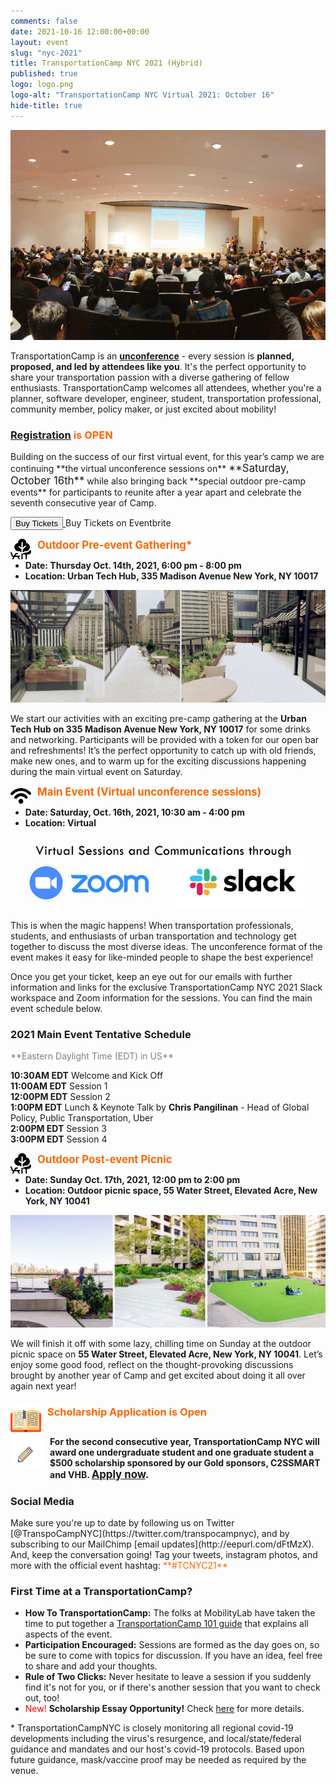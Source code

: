 ```yaml
---
comments: false
date: 2021-10-16 12:00:00+00:00
layout: event
slug: "nyc-2021"
title: TransportationCamp NYC 2021 (Hybrid)
published: true
logo: logo.png
logo-alt: "TransportationCamp NYC Virtual 2021: October 16"
hide-title: true
---
```


<img src="room.jpg" alt="Auditorium" />

TransportationCamp is an **[unconference](https://en.wikipedia.org/wiki/Unconference)** - every session is **planned, proposed, and led by attendees like you**. It&#39;s the perfect opportunity to share your transportation passion with a diverse gathering of fellow enthusiasts. TransportationCamp welcomes all attendees, whether you&#39;re a planner, software developer, engineer, student, transportation professional, community member, policy maker, or just excited about mobility!

<h3 style="color: #FF6600;"><a href="https://www.eventbrite.com/e/transportationcamp-nyc-2021-hybrid-tickets-177592523017">Registration</a> is OPEN</h3>
Building on the success of our first virtual event, for this year’s camp we are continuing **the virtual unconference sessions on** <span style="font-size: larger">**Saturday, October 16th**</span> while also bringing back **special outdoor pre-camp events** for participants to reunite after a year apart and celebrate the seventh consecutive year of Camp.

<!-- Noscript content for added SEO -->
<noscript><a href="https://www.eventbrite.com/e/transportationcamp-nyc-2021-hybrid-tickets-177592523017" rel="noopener noreferrer" target="_blank"></noscript>
<!-- You can customize this button any way you like -->
<button id="eventbrite-widget-modal-trigger-177592523017" type="button">Buy Tickets</button>
<noscript></a>Buy Tickets on Eventbrite</noscript>

<script src="https://www.eventbrite.com/static/widgets/eb_widgets.js"></script>

<script type="text/javascript">
    var exampleCallback = function() {
        console.log('Order complete!');
    };

    window.EBWidgets.createWidget({
        widgetType: 'checkout',
        eventId: '177592523017',
        modal: true,
        modalTriggerElementId: 'eventbrite-widget-modal-trigger-177592523017',
        onOrderComplete: exampleCallback
    });
</script>

<span style="font-size: larger; color: #FF6600;"><img src="trees.png" alt="Trees" width=33 height=33  style="float: left;margin-right:10px;" />**Outdoor Pre-event Gathering\***</span>
- **Date: Thursday Oct. 14th, 2021, 6:00 pm - 8:00 pm**
- **Location: Urban Tech Hub, 335 Madison Avenue New York, NY 10017** 

<img src="outdoors.jpg" alt="335 Madison" />

We start our activities with an exciting pre-camp gathering at the **Urban Tech Hub on 335 Madison Avenue New York, NY 10017** for some drinks and networking. Participants will be provided with a token for our open bar and refreshments! It’s the perfect opportunity to catch up with old friends, make new ones, and to warm up for the exciting discussions happening during the main virtual event on Saturday.

<span style="font-size: larger; color: #FF6600;"><img src="wifi.png" alt="WiFi icon" width=33 height=33  style="float: left;margin-right:10px;" />**Main Event (Virtual unconference sessions)**</span>
- **Date: Saturday, Oct. 16th, 2021, 10:30 am - 4:00 pm**
- **Location: Virtual** 

<img src="zoomslack.jpg" alt="Zoom and Slack logos" />

This is when the magic happens! When transportation professionals, students, and enthusiasts of urban transportation and technology get together to discuss the most diverse ideas. The unconference format of the event makes it easy for like-minded people to shape the best experience!

Once you get your ticket, keep an eye out for our emails with further information and links for the exclusive TransportationCamp NYC 2021 Slack workspace and Zoom information for the sessions. You can find the main event schedule below.

<h3>2021 Main Event Tentative Schedule</h3>
<span style="color: #808080;">**Eastern Daylight Time (EDT) in US**</span>

**10:30AM EDT** Welcome and Kick Off  
**11:00AM EDT** Session 1  
**12:00PM EDT** Session 2  
**1:00PM EDT** Lunch & Keynote Talk by **Chris Pangilinan** - Head of Global Policy, Public Transportation, Uber  
**2:00PM EDT** Session 3  
**3:00PM EDT** Session 4  

<span style="font-size: larger; color: #FF6600;"><img src="trees.png" alt="Trees" width=33 height=33  style="float: left;margin-right:10px;" />**Outdoor Post-event Picnic**</span>
- **Date: Sunday Oct. 17th, 2021, 12:00 pm to 2:00 pm**
- **Location: Outdoor picnic space, 55 Water Street, Elevated Acre, New York, NY 10041** 

<img src="outdoors2.jpg" alt="55 Water St" />

We will finish it off with some lazy, chilling time on Sunday at the outdoor picnic space on **55 Water Street, Elevated Acre, New York, NY 10041**. Let’s enjoy some good food, reflect on the thought-provoking discussions brought by another year of Camp and get excited about doing it all over again next year!

<h3 style="color: #FF6600;"><img src="book.png" alt="Book" width=49 height=49  style="float: left;margin-right:10px;" />Scholarship Application is Open</h3>
<div style="display: flex;clear: left;margin-bottom: 1.2em;">
<img src="pencil.gif" alt="Pencil" width=53 height=53  style="margin-right:10px;" />
<b>For the second consecutive year, TransportationCamp NYC will award one undergraduate student and one graduate student a $500 scholarship sponsored by our Gold sponsors, C2SSMART and VHB. <span style="font-size: larger"><a href="https://forms.gle/Nz7PFNMprLP5dbZK6">Apply now</a>.</span></b>
</div>

<h3>Social Media</h3>
Make sure you&#39;re up to date by following us on Twitter [@TranspoCampNYC](https://twitter.com/transpocampnyc), and by subscribing to our MailChimp [email updates](http://eepurl.com/dFtMzX). And, keep the conversation going! Tag your tweets, instagram photos, and more with the official event hashtag: <span style="color: #FF6600;">**#TCNYC21**</span>

<h3>First Time at a TransportationCamp?</h3>

- **How To TransportationCamp:** The folks at MobilityLab have taken the time to put together a [TransportationCamp 101 guide](http://transportationcamp.org/2011/02/how-transportationcamp-works-the-essential-guide/) that explains all aspects of the event.
- **Participation Encouraged:** Sessions are formed as the day goes on, so be sure to come with topics for discussion. If you have an idea, feel free to share and add your thoughts.
- **Rule of Two Clicks:** Never hesitate to leave a session if you suddenly find it&#39;s not for you, or if there&#39;s another session that you want to check out, too!
- <span style="color: red;">New!</span> **Scholarship Essay Opportunity!** Check [here](https://forms.gle/Nz7PFNMprLP5dbZK6) for more details.

\* TransportationCampNYC is closely monitoring all regional covid-19 developments including the virus&#39;s resurgence, and local/state/federal guidance and mandates and our host&#39;s covid-19 protocols. Based upon future guidance, mask/vaccine proof may be needed as required by the venue.
